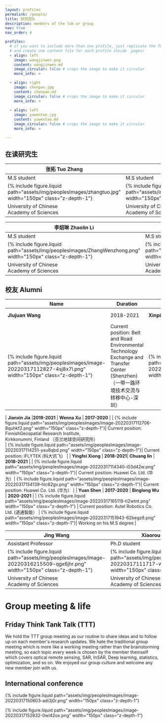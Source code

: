 ```yaml
---
layout: profiles
permalink: /people/
title: 研究团队
description: members of the lab or group
nav: true
nav_order: 4

profiles:
  # if you want to include more than one profile, just replicate the following block
  # and create one content file for each profile inside _pages/
  - align: left
    image: wangjinwen.png
    content: wangjinwen.md
    image_circular: false # crops the image to make it circular
    more_info: >

  - align: right
    image: chenpan.jpg
    content: chenpan.md
    image_circular: false # crops the image to make it circular
    more_info: >
  
  - align: left
    image: yuwentao.jpg
    content: yuwentao.md
    image_circular: false # crops the image to make it circular
    more_info: >

---
```


## 在读研究生

| **张拓 Tuo Zhang** | **熊世成 Shicheng Xiong** | **郭思源 Siyuan Guo** | **王瑞鸿 Ruihong Wang** | **于金源 Jinyuan Yu** |
|---------------------|---------------------------|------------------------|--------------------------|------------------------|
| M.S student         | M.S student              | M.S student            | M.S student              | M.S student            |
| {% include figure.liquid path="assets/img/peoplesImages/zhangtuo.jpg" width="150px" class="z-depth-1"} | {% include figure.liquid path="assets/img/peoplesImages/XiongShicheng.png" width="150px" class="z-depth-1"} | {% include figure.liquid path="assets/img/peoplesImages/ZhangTuo.png" width="150px" class="z-depth-1"} | {% include figure.liquid path="assets/img/peoplesImages/WangRuihong.png" width="150px" class="z-depth-1"} | {% include figure.liquid path="assets/img/peoplesImages/YuJinyuan.png" width="150px" class="z-depth-1"} |
| University of Chinese <br /> Academy of Sciences | University of Chinese <br /> Academy of Sciences | University of Chinese <br /> Academy of Sciences | University of Chinese <br /> Academy of Sciences | University of Chinese <br /> Academy of Sciences |

| **李炤琳 Zhaolin Li** | **杨佳珍 Jiazhen Yang** | **班寰宇 Huanyu Ban** | **张星龙 Xinlong Zhang** |
|----------------------|-------------------------|-----------------------|--------------------------|
| M.S student          | M.S student            | M.S student           | M.S student             |
| {% include figure.liquid path="assets/img/peoplesImages/ZhangWenzhong.png" width="150px" class="z-depth-1"} | {% include figure.liquid path="assets/img/peoplesImages/LiYinheng.png" width="150px" class="z-depth-1"} | {% include figure.liquid path="assets/img/peoplesImages/LiYinheng.png" width="150px" class="z-depth-1"} | {% include figure.liquid path="assets/img/peoplesImages/LiYinheng.png" width="150px" class="z-depth-1"} |
| University of Chinese <br /> Academy of Sciences | University of Chinese <br /> Academy of Sciences | University of Chinese <br /> Academy of Sciences | University of Chinese <br /> Academy of Sciences |

## 校友 Alumni

| Name                | Duration   | Name                | Duration   |
|---------------------|------------|---------------------|------------|
| **Jiujuan Wang**    | 2018-2021 | **Xinping Deng**    | 2017-2020 |
| {% include figure.liquid path="assets/img/peoplesImages/image-20220317112827-4sj8x7l.png" width="150px" class="z-depth-1"} | Current position: Belt and Road Environmental Technology<br /> Exchange and Transfer Center (Shenzhen) <br />（一带一路环境技术交流与转移中心-深圳） | {% include figure.liquid path="assets/img/peoplesImages/image-20220317114711-xcjlj1i.png" width="150px" class="z-depth-1"} | Current position: Shenzhen MedCaptain Co. Ltd.<br />（深圳麦科田生物医疗技术股份有限公司） |

| **Jianxin Jia** |**2019-2021** | **Wenna Xu** | **2017-2020** |
| {% include figure.liquid path="assets/img/peoplesImages/image-20220317112706-8quhkf2.png" width="150px" class="z-depth-1"}| Current position: FinnishGeospatial Research Institute,<br />Kirkkonummi, Finland （芬兰地球空间研究所）<br /> | {% include figure.liquid path="assets/img/peoplesImages/image-20220317114251-yxu8qbd.png" width="150px" class="z-depth-1"}| Current position: iFLYTEK (科大讯飞）                                                    |
| **Yingfei Xiong** | **2018-2021**| **Chuang lin** | **2018-2021** |
| {% include figure.liquid path="assets/img/peoplesImages/image-20220317114340-i03d42w.png" width="150px" class="z-depth-1"}| Current position: Huawei Co. Ltd. (华为）| {% include figure.liquid path="assets/img/peoplesImages/image-20220317154139-hlc62gv.png" width="150px" class="z-depth-1"}| Current position: Huawei Co. Ltd. (华为）                                                |
| **Yuan Shen**                                                                    | **2017-2020**                                                                                                                            | **Binglong Wu**                                | **2020-2021**                                                                      |
| {% include figure.liquid path="assets/img/peoplesImages/image-20220317165119-ti2wtnt.png" width="150px" class="z-depth-1"}  | Current position: Autel Robotics Co. Ltd. (道通智能）                                                                                          | {% include figure.liquid path="assets/img/peoplesImages/image-20220317151943-62begz8.png" width="150px" class="z-depth-1"}| Working on his M.S degree                                                                |

| **Jing Wang**                                                | **Xiaorou Zheng**                                            | **Zhu zhu**                                                  | **Yuankai Ge**                                               | **Ming Li**                                                  |
| ------------------------------------------------------------ | ------------------------------------------------------------ | ------------------------------------------------------------ | ------------------------------------------------------------ | ------------------------------------------------------------ |
| Assistant Professor                                          | Ph.D student                                                 | Visiting M.S student                                         | Visiting M.S Student                                         | Visiting M.S Student                                         |
| {% include figure.liquid path="assets/img/peoplesImages/image-20220316215509-qgx6jhr.png" width="150px" class="z-depth-1"}| {% include figure.liquid path="assets/img/peoplesImages/image-20220317111717-wn0tq67.png" width="150px" class="z-depth-1"} | {% include figure.liquid path="assets/img/peoplesImages/image-20220317151038-l4by6lx.png" width="150px" class="z-depth-1"} | {% include figure.liquid path="assets/img/peoplesImages/image-20220317151109-qrvadys.png" width="150px" class="z-depth-1"} | {% include figure.liquid path="assets/img/peoplesImages/image-20220317154052-6f5veat.png" width="150px" class="z-depth-1"} |
| University of Chinese <br />Academy of Sciences<br />        | University of Chinese <br />Academy of Sciences              | Southwest University                                         | Henan <br />Polytechnic University<br />                     | Henan <br />Polytechnic University                           |

# Group meeting & life

## Friday Think Tank Talk (TTT)

We hold the TTT group meeting as our routine to share ideas and to follow up on each member's research updates. We hate the traditional group meeting which is more like a working meeting rather than the brainstorming meeting, so each topic every week is chosen by the member themself which covers optical remote sensing, SAR, InSAR, Deep learning, statistics, optimization, and so on. We enjoyed our group culture and welcome any new member join with us.

## International conference

{% include figure.liquid path="assets/img/peoplesImages/image-20220317150603-adi3j0r.png" width="150px" class="z-depth-1"}

{% include figure.liquid path="assets/img/peoplesImages/image-20220317152832-0wl42ox.png" width="150px" class="z-depth-1"}

